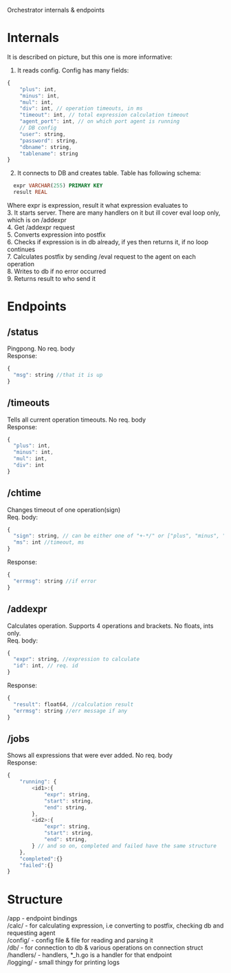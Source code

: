 Orchestrator internals & endpoints

# Internals
It is described on picture, but this one is more informative:<br>
1. It reads config. Config has many fields:<br>
```js
{
    "plus": int, 
    "minus": int,
    "mul": int,
    "div": int, // operation timeouts, in ms
    "timeout": int, // total expression calculation timeout 
    "agent_port": int, // on which port agent is running
    // DB config
    "user": string,
    "password": string,
    "dbname": string,
    "tablename": string
}
```
2. It connects to DB and creates table. Table has following schema:<br>
```sql
  expr VARCHAR(255) PRIMARY KEY
  result REAL
```
Where expr is expression, result it what expression evaluates to<br>
3. It starts server. There are many handlers on it but ill cover eval loop only, which is on /addexpr<br>
4. Get /addexpr request<br>
5. Converts expression into postfix<br>
6. Checks if expression is in db already, if yes then returns it, if no loop continues<br>
7. Calculates postfix by sending /eval request to the agent on each operation<br>
8. Writes to db if no error occurred<br>
9. Returns result to who send it<br>

# Endpoints
## /status
Pingpong. No req. body<br>
Response:
```js
{
  "msg": string //that it is up
}
```
## /timeouts
Tells all current operation timeouts. No req. body<br>
Response:
```js
{
  "plus": int,
  "minus": int,
  "mul": int,
  "div": int
}
```
## /chtime
Changes timeout of one operation(sign)<br>
Req. body:
```js
{
  "sign": string, // can be either one of "+-*/" or ["plus", "minus", "mul", "div"]
  "ms": int //timeout, ms
}
```
Response:
```js
{
  "errmsg": string //if error
}
```
## /addexpr
Calculates operation. Supports 4 operations and brackets. No floats, ints only.<br>
Req. body:
```js
{
  "expr": string, //expression to calculate
  "id": int, // req. id
}
```
Response:
```js
{
  "result": float64, //calculation result
  "errmsg": string //err message if any
}
```
## /jobs
Shows all expressions that were ever added. No req. body<br>
Response:
```js
{
    "running": {
        <id1>:{
            "expr": string,
            "start": string,
            "end": string,
        },
        <id2>:{
            "expr": string,
            "start": string,
            "end": string,
        } // and so on, completed and failed have the same structure
    },
    "completed":{}
    "failed":{}
}
```

# Structure 
/app - endpoint bindings<br>
/calc/ - for calculating expression, i.e converting to postfix, checking db and requesting agent<br>
/config/ - config file & file for reading and parsing it<br>
/db/ - for connection to db & various operations on connection struct<br>
/handlers/ - handlers, *_h.go is a handler for that endpoint<br>
/logging/ - small thingy for printing logs<br>

